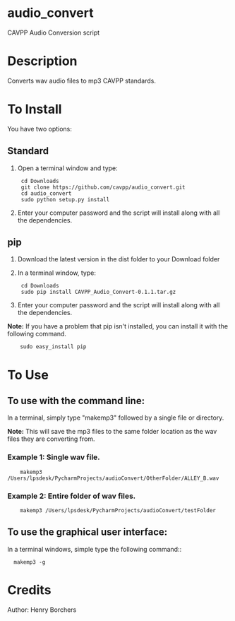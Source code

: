 # audio_convert
CAVPP Audio Conversion script

Description
===========
Converts wav audio files to mp3 CAVPP standards.

To Install
==========

You have two options:


Standard
--------

1. Open a terminal window and type:

        cd Downloads
        git clone https://github.com/cavpp/audio_convert.git
        cd audio_convert
        sudo python setup.py install 
        
2. Enter your computer password and the script will install along with all the dependencies.


pip
---

1. Download the latest version in the dist folder to your Download folder
2. In a terminal window, type:

        cd Downloads
        sudo pip install CAVPP_Audio_Convert-0.1.1.tar.gz

3. Enter your computer password and the script will install along with all the dependencies. 

**Note:** If you have a problem that pip isn't installed, you can install it with 
 the following command.
 
        sudo easy_install pip


To Use
======

To use with the command line:
-----------------------------
In a terminal, simply type "makemp3" followed by a single file or directory.

**Note:** This will save the mp3 files to the same folder location as the wav 
files they are converting from.
    
### Example 1: Single wav file.

    
        makemp3 /Users/lpsdesk/PycharmProjects/audioConvert/OtherFolder/ALLEY_B.wav
            
### Example 2: Entire folder of wav files.


        makemp3 /Users/lpsdesk/PycharmProjects/audioConvert/testFolder
  
  
To use the graphical user interface:
------------------------------------
In a terminal windows, simple type the following command::
  
      makemp3 -g

Credits
=======
Author: Henry Borchers 